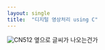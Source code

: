 ```yaml
---
layout: single
title:  "디지털 영상처리 using C"
---
```

![CN512](https://user-images.githubusercontent.com/98964079/152716468-1e84a9d6-ca46-4bae-bee8-39ad090ad6df.jpg)
옆으로 글씨가 나오는건가

